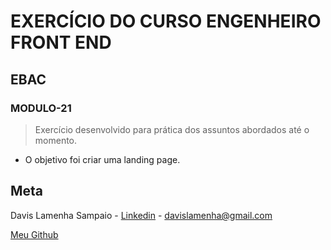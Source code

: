 # EXERCÍCIO DO CURSO ENGENHEIRO FRONT END

## EBAC

### MODULO-21

> Exercício desenvolvido para prática dos assuntos abordados até o momento.

- O objetivo foi criar uma landing page.

## Meta

Davis Lamenha Sampaio - [Linkedin](https://www.linkedin.com/in/davislamenha/) - davislamenha@gmail.com

[Meu Github](https://github.com/davislamenha)
